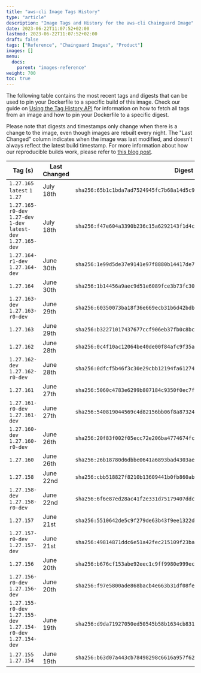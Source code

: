 ```yaml
---
title: "aws-cli Image Tags History"
type: "article"
description: "Image Tags and History for the aws-cli Chainguard Image"
date: 2023-06-22T11:07:52+02:00
lastmod: 2023-06-22T11:07:52+02:00
draft: false
tags: ["Reference", "Chainguard Images", "Product"]
images: []
menu:
  docs:
    parent: "images-reference"
weight: 700
toc: true
---
```


The following table contains the most recent tags and digests that can be used to pin your Dockerfile to a specific build of this image. Check our guide on [Using the Tag History API](/chainguard/chainguard-images/using-the-tag-history-api/) for information on how to fetch all tags from an image and how to pin your Dockerfile to a specific digest.

Please note that digests and timestamps only change when there is a change to the image, even though images are rebuilt every night. The "Last Changed" column indicates when the image was last modified, and doesn't always reflect the latest build timestamp. For more information about how our reproducible builds work, please refer to [this blog post](https://www.chainguard.dev/unchained/reproducing-chainguards-reproducible-image-builds).

| Tag (s)                                                            | Last Changed | Digest                                                                    |
|--------------------------------------------------------------------|--------------|---------------------------------------------------------------------------|
|  `1.27.165` `latest` `1` `1.27`                                    | July 18th    | `sha256:65b1c1bda7ad7524945fc7b68a14d5c9df3d1c091e8b28685493e80dac275db5` |
|  `1.27.165-r0-dev` `1.27-dev` `1-dev` `latest-dev` `1.27.165-dev`  | July 18th    | `sha256:f47e604a3390b236c15a6292143f1d4c5ec769376853af8140cd0db5ef2edeec` |
|  `1.27.164-r1-dev` `1.27.164-dev`                                  | June 30th    | `sha256:1e99d5de37e9141e97f8880b14417de7bf9b8d9e9929818b94ba7edf338e8f8a` |
|  `1.27.164`                                                        | June 30th    | `sha256:1b14456a9aec9d51e6089fce3b73fc3073d9d04b552a492377a3127a80413850` |
|  `1.27.163-dev` `1.27.163-r0-dev`                                  | June 29th    | `sha256:60350073ba18f36e669ecb31b6d42bdb2f9286423d104b3b0bdca673777a0b0f` |
|  `1.27.163`                                                        | June 29th    | `sha256:b32271017437677ccf906eb37fb0c8bc05be68bda06baac3317e44546154a1a3` |
|  `1.27.162`                                                        | June 28th    | `sha256:0c4f10ac12064be40de00f84afc9f35ac21a0d0903a88f228dbadff552f2a584` |
|  `1.27.162-dev` `1.27.162-r0-dev`                                  | June 28th    | `sha256:0dfcf5b46f3c30e29cbb12194fa61274ca47dd6f4c2308fcfbc3f79a9392bcea` |
|  `1.27.161`                                                        | June 27th    | `sha256:5060c4783e6299b807184c9350f0ec7f93494f4220e516b68719e0999b4f1943` |
|  `1.27.161-r0-dev` `1.27.161-dev`                                  | June 27th    | `sha256:540819044569c4d82156bb06f8a87324326384b584b6cef7ca0309b462ade8eb` |
|  `1.27.160-dev` `1.27.160-r0-dev`                                  | June 26th    | `sha256:20f83f002f05ecc72e206ba4774674fcb6dd16db5dc3e71b831b97dfc40163d5` |
|  `1.27.160`                                                        | June 26th    | `sha256:26b18780d6dbbe0641a6893bad4303ae85a1a838dffb4f2394eb18b7f3ba2c4c` |
|  `1.27.158`                                                        | June 22nd    | `sha256:cbb518827f8210b13609441b0fb860abfbdd3fa749fa971da49234272ff8f58d` |
|  `1.27.158-dev` `1.27.158-r0-dev`                                  | June 22nd    | `sha256:6f6e87ed28ac41f2e331d75179407ddca18f265ff6b8e9b94e430fcc06449261` |
|  `1.27.157`                                                        | June 21st    | `sha256:5510642de5c9f279de63b43f9ee1322dbffaeec84b1ef9a24054f7491766f0c6` |
|  `1.27.157-r0-dev` `1.27.157-dev`                                  | June 21st    | `sha256:49814871ddc6e51a42fec215109f23ba86d4da97659d7cff0f56c9753a8f5f41` |
|  `1.27.156`                                                        | June 20th    | `sha256:b676cf153abe92eec1c9ff9980e999ec3aafa9ccc93c3df15a7be516b14393c1` |
|  `1.27.156-r0-dev` `1.27.156-dev`                                  | June 20th    | `sha256:f97e5800ade868bacb4e663b31df08fea6c8ee604f3edd26496fd9b172efebfc` |
|  `1.27.155-r0-dev` `1.27.155-dev` `1.27.154-r0-dev` `1.27.154-dev` | June 19th    | `sha256:d9da71927050ed50545b58b1634cb831d571c6dadc47bf93ae0ae5039a0ffb40` |
|  `1.27.155` `1.27.154`                                             | June 19th    | `sha256:b63d07a443cb78498298c6616a957f6255a19799a0038b714dc87dd5c4fdc1b1` |
